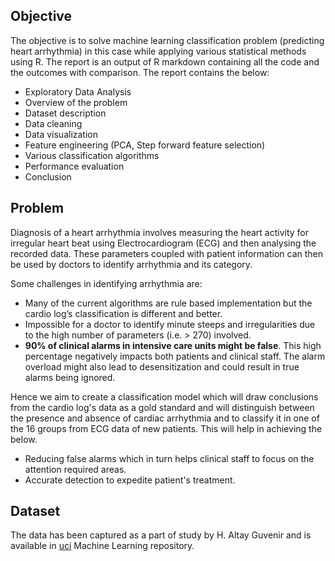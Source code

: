 ## **Objective**

The objective is to solve machine learning classification problem (predicting heart arrhythmia) in this case while applying various statistical methods using R.
The report is an output of R markdown containing all the code and the outcomes with comparison. The report contains the below:
* Exploratory Data Analysis
* Overview of the problem 
* Dataset description 
* Data cleaning
* Data visualization
* Feature engineering (PCA, Step forward feature selection)
* Various classification algorithms 
* Performance evaluation 
* Conclusion 


## **Problem**

Diagnosis of a heart arrhythmia involves measuring the heart activity for irregular heart beat using Electrocardiogram (ECG)  and then analysing the recorded data. These parameters coupled with patient information can then be used by doctors to identify arrhythmia and its category.

Some challenges in identifying arrhythmia are:

* Many of the current algorithms are rule based implementation but the cardio log’s classification is different and better.
* Impossible  for a doctor to identify minute steeps and irregularities due to the high number of parameters (i.e. > 270) involved.
* **90% of clinical alarms in intensive care units might be false**. This high percentage negatively impacts both patients and clinical staff. The alarm overload might also lead to desensitization and could result in true alarms being ignored.

Hence we aim to create a classification model which will draw conclusions from the cardio log's data as a gold standard and will distinguish between the presence and absence of cardiac arrhythmia and to classify it in one of the 16 groups from ECG data of new patients. This will help in achieving the below.

* Reducing false alarms which in turn helps clinical staff to focus on the attention required areas.
* Accurate detection to expedite patient's treatment.

## **Dataset**

The data has been captured as a part of study by H. Altay Guvenir and is available in [uci](http://archive.ics.uci.edu/ml/datasets/Arrhythmia) Machine Learning repository.
